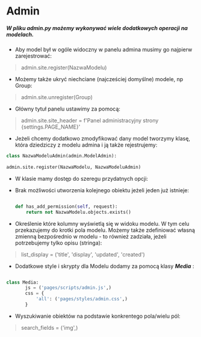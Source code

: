 # Admin

##### W pliku ***admin.py*** możemy wykonywać wiele dodatkowych operacji na modelach.

- Aby model był w ogóle widoczny w panelu admina musimy go najpierw zarejestrować:
 > admin.site.register(NazwaModelu)

- Możemy także ukryć niechciane (najcześciej domyślne) modele, np Group:

 >admin.site.unregister(Group)

- Główny tytuł panelu ustawimy za pomocą:
> admin.site.site_header = f'Panel administracyjny strony {settings.PAGE_NAME}'

- Jeżeli chcemy dodatkowo zmodyfikować dany model tworzymy klasę, która dziedziczy z modelu admina i ją także rejestrujemy:

```python
class NazwaModeluAdmin(admin.ModelAdmin):
     
admin.site.register(NazwaModelu, NazwaModeluAdmin)
```

- W klasie mamy dostęp do szeregu przydatnych opcji:
 - Brak możliwości utworzenia kolejnego obiektu jeżeli jeden już istnieje:

    ```python

    def has_add_permission(self, request):
        return not NazwaModelu.objects.exists()

    ```

 - Określenie które kolumny wyświetlą się w widoku modelu. W tym celu przekazujemy do krotki pola modelu. Możemy także zdefiniować własną zmienną bezpośrednio w modelu - to również zadziała, jeżeli potrzebujemy tylko opisu (stringa):
  > list_display = ('title', 'display', 'updated', 'created')

 - Dodatkowe style i skrypty dla Modelu dodamy za pomocą klasy ***Media*** :

 ```python

 class Media:
        js = ('pages/scripts/admin.js',)
        css = {
            'all': ('pages/styles/admin.css',)
        }

 ```

 - Wyszukiwanie obiektów na podstawie konkrentego pola/wielu pól:

 > search_fields = ('img',)

